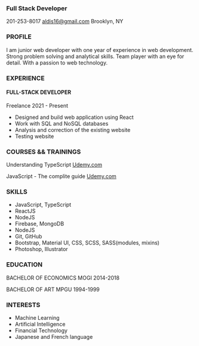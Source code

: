 ### Full Stack Developer
201-253-8017
aldis16@gmail.com
Brooklyn, NY
### PROFILE
I am junior web developer with one year of experience in web
development. Strong problem solving and analytical skills. Team player
with an eye for detail. With a passion to web technology.

### EXPERIENCE
#### FULL-STACK DEVELOPER
Freelance
2021 - Present
 - Designed and build web application using React
 - Work with SQL and NoSQL databases
 - Analysis and correction of the existing website
 - Testing website
### COURSES && TRAININGS
Understanding TypeScript
[Udemy.com](https://www.udemy.com/certificate/UC-27273521-f08a-4acd-802e-c28507f76eef/)

JavaScript - The complite guide
[Udemy.com](https://www.udemy.com/certificate/UC-528c5d74-2937-4b57-85ca-ef9018a0473b/)

### SKILLS
- JavaScript, TypeScript
- ReactJS
- NodeJS
- Firebase, MongoDB
- NodeJS
- Git, GitHub
- Bootstrap, Material UI, CSS, SCSS, SASS(modules, mixins)
- Photoshop, Illustrator

### EDUCATION
BACHELOR OF ECONOMICS
MOGI
2014-2018

BACHELOR OF ART
MPGU
1994-1999

### INTERESTS
- Machine Learning
- Artificial Intelligence
- Financial Technology
- Japanese and French language
